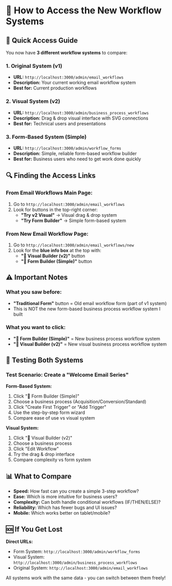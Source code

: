 # 🚀 How to Access the New Workflow Systems

## 🎯 **Quick Access Guide**

You now have **3 different workflow systems** to compare:

### 1. **Original System (v1)**
- **URL:** `http://localhost:3000/admin/email_workflows`
- **Description:** Your current working email workflow system
- **Best for:** Current production workflows

### 2. **Visual System (v2)** 
- **URL:** `http://localhost:3000/admin/business_process_workflows`
- **Description:** Drag & drop visual interface with SVG connections
- **Best for:** Technical users and presentations

### 3. **Form-Based System (Simple)**
- **URL:** `http://localhost:3000/admin/workflow_forms` 
- **Description:** Simple, reliable form-based workflow builder
- **Best for:** Business users who need to get work done quickly

## 🔍 **Finding the Access Links**

### From Email Workflows Main Page:
1. Go to `http://localhost:3000/admin/email_workflows`
2. Look for buttons in the top-right corner:
   - **"Try v2 Visual"** → Visual drag & drop system
   - **"Try Form Builder"** → Simple form-based system

### From New Email Workflow Page:
1. Go to `http://localhost:3000/admin/email_workflows/new`
2. Look for the **blue info box** at the top with:
   - **"🎨 Visual Builder (v2)"** button
   - **"📝 Form Builder (Simple)"** button

## ⚠️ **Important Notes**

### What you saw before:
- **"Traditional Form"** button = Old email workflow form (part of v1 system)
- This is NOT the new form-based business process workflow system I built

### What you want to click:
- **"📝 Form Builder (Simple)"** = New business process workflow system
- **"🎨 Visual Builder (v2)"** = New visual business process workflow system

## 🧪 **Testing Both Systems**

### Test Scenario: Create a "Welcome Email Series"

**Form-Based System:**
1. Click "📝 Form Builder (Simple)" 
2. Choose a business process (Acquisition/Conversion/Standard)
3. Click "Create First Trigger" or "Add Trigger"
4. Use the step-by-step form wizard
5. Compare ease of use vs visual system

**Visual System:**
1. Click "🎨 Visual Builder (v2)"
2. Choose a business process 
3. Click "Edit Workflow"
4. Try the drag & drop interface
5. Compare complexity vs form system

## 📊 **What to Compare**

- **Speed:** How fast can you create a simple 3-step workflow?
- **Ease:** Which is more intuitive for business users?
- **Complexity:** Can both handle conditional workflows (IF/THEN/ELSE)?
- **Reliability:** Which has fewer bugs and UI issues?
- **Mobile:** Which works better on tablet/mobile?

## 🆘 **If You Get Lost**

**Direct URLs:**
- Form System: `http://localhost:3000/admin/workflow_forms`
- Visual System: `http://localhost:3000/admin/business_process_workflows`
- Original System: `http://localhost:3000/admin/email_workflows`

All systems work with the same data - you can switch between them freely!